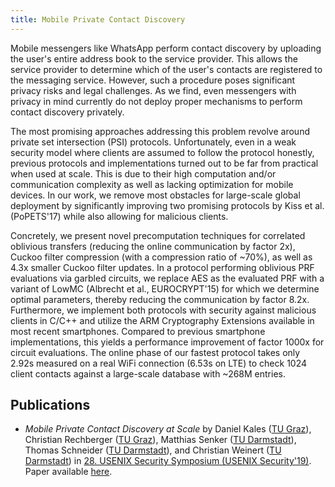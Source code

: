 ```yaml
---
title: Mobile Private Contact Discovery
---
```


Mobile messengers like WhatsApp perform contact discovery by uploading the user's entire address book to the service provider. This allows the service provider to determine which of the user's contacts are registered to the messaging service. However, such a procedure poses significant privacy risks and legal challenges. As we find, even messengers with privacy in mind currently do not deploy proper mechanisms to perform contact discovery privately.

The most promising approaches addressing this problem revolve around private set intersection (PSI) protocols. Unfortunately, even in a weak security model where clients are assumed to follow the protocol honestly, previous protocols and implementations turned out to be far from practical when used at scale. This is due to their high computation and/or communication complexity as well as lacking optimization for mobile devices. In our work, we remove most obstacles for large-scale global deployment by significantly improving two promising protocols by Kiss et al. (PoPETS'17) while also allowing for malicious clients.

Concretely, we present novel precomputation techniques for correlated oblivious transfers (reducing the online communication by factor 2x), Cuckoo filter compression (with a compression ratio of ~70%), as well as 4.3x smaller Cuckoo filter updates. In a protocol performing oblivious PRF evaluations via garbled circuits, we replace AES as the evaluated PRF with a variant of LowMC (Albrecht et al., EUROCRYPT'15) for which we determine optimal parameters, thereby reducing the communication by factor 8.2x. Furthermore, we implement both protocols with security against malicious clients in C/C++ and utilize the ARM Cryptography Extensions available in most recent smartphones. Compared to previous smartphone implementations, this yields a performance improvement of factor 1000x for circuit evaluations. The online phase of our fastest protocol takes only 2.92s measured on a real WiFi connection (6.53s on LTE) to check 1024 client contacts against a large-scale database with ~268M entries.

Publications
------------
 * _Mobile Private Contact Discovery at Scale_ by Daniel Kales ([TU Graz](https://www.iaik.tugraz.at/)), Christian Rechberger ([TU Graz](https://www.iaik.tugraz.at/)), Matthias Senker ([TU Darmstadt](https://www.encrypto.de/)), Thomas Schneider ([TU Darmstadt](https://www.encrypto.de/)), and Christian Weinert ([TU Darmstadt](https://www.encrypto.de/)) in [28. USENIX Security Symposium (USENIX Security'19)](https://www.usenix.org/conference/usenixsecurity19). Paper available [here](https://github.com/contact-discovery/Publications/raw/master/PDFs/KRSSW19.pdf).